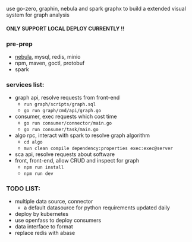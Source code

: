 use go-zero, graphin, nebula and spark graphx to build a extended visual system for graph analysis

#### ONLY SUPPORT LOCAL DEPLOY CURRENTLY !!

### pre-prep
* [nebula](https://www.nebula-graph.com.cn/database), mysql, redis, minio
* npm, maven, goctl, protobuf
* spark

### services list:
* graph api, resolve requests from front-end
  * `run graph/scripts/graph.sql`
  * `go run graph/cmd/api/graph.go`
* consumer, exec requests which cost time
  * `go run consumer/connector/main.go`
  * `go run consumer/task/main.go`
* algo rpc, interact with spark to resolve graph algorithm
  * `cd algo`
  * `mvn clean compile dependency:properties exec:exec@server`
* sca api, resolve requests about software 
* front, front-end, allow CRUD and inspect for graph
  * `npm run install`
  * `npm run dev`
### TODO LIST:
* multiple data source, connector
  * a default datasource for python requirements updated daily
* deploy by kubernetes
* use openfass to deploy consumers
* data interface to format
* replace redis with abase